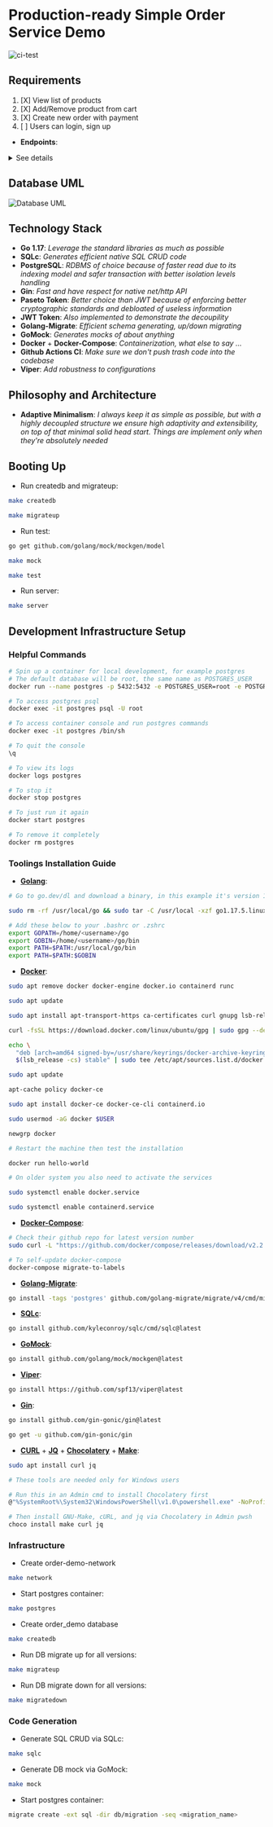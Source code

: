 # Production-ready Simple Order Service Demo

![ci-test](https://github.com/lavantien/order-demo/actions/workflows/ci.yml/badge.svg?branch=main)

## Requirements

1. [X] View list of products
2. [X] Add/Remove product from cart
3. [X] Create new order with payment
4. [ ] Users can login, sign up

- **Endpoints**:

<details>
 <summary>See details</summary>

```bash
# See Booting Up running and testing instructions in the section below first, and then:

# Rqm1: View list of products
curl http://localhost:8080/products?page_id=1&page_size=5 | jq
# Should return
[
  {
    "id": 1,
    "name": "lxhoak",
    "cost": 445,
    "quantity": 6,
    "created_at": "2021-12-20T19:25:16.15668Z"
  },
  {
    "id": 2,
    "name": "yyfxbi",
    "cost": 777,
    "quantity": 10,
    "created_at": "2021-12-20T19:25:16.159625Z"
  },
  {
    "id": 3,
    "name": "vyloqc",
    "cost": 975,
    "quantity": 1,
    "created_at": "2021-12-20T19:25:16.162256Z"
  },
  {
    "id": 4,
    "name": "csibko",
    "cost": 271,
    "quantity": 6,
    "created_at": "2021-12-20T19:25:16.163474Z"
  },
  {
    "id": 5,
    "name": "aymlpf",
    "cost": 93,
    "quantity": 3,
    "created_at": "2021-12-20T19:25:16.164919Z"
  }
]

# Rqm2.1: Add product from cart
curl http://localhost:8080/products/cart/add -H 'Content-Type: application/json' -d '{"product_id":1,"quantity":2}' | jq
# Should return
{
  "product": {
    "id": 1,
    "name": "lxhoak",
    "cost": 445,
    "quantity": 4,
    "created_at": "2021-12-20T19:25:16.15668Z"
  }
}

# Rqm2.1: Add product from cart
curl http://localhost:8080/products/cart/remove -H 'Content-Type: application/json' -d '{"product_id":1,"quantity":2}' | jq
# Should return
{
  "product": {
    "id": 1,
    "name": "lxhoak",
    "cost": 445,
    "quantity": 8,
    "created_at": "2021-12-20T19:25:16.15668Z"
  }
}

# Rqm3.1: Create new order with payment
curl http://localhost:8080/orders -H 'Content-Type: application/json' -d '{"user_id":1,"product_id":1,"quantity":2}' | jq
# Should return
{
  "user": {
    "id": 1,
    "email": "dhksfo@email.com",
    "hashed_password": "lyxceaqfnueo",
    "created_at": "2021-12-20T19:32:33.096859Z"
  },
  "product": {
    "id": 1,
    "name": "lxhoak",
    "cost": 445,
    "quantity": 4,
    "created_at": "2021-12-20T19:25:16.15668Z"
  },
  "order": {
    "id": 96,
    "user_id": 1,
    "product_id": 1,
    "quantity": 2,
    "price": 890,
    "created_at": "2021-12-22T19:31:52.272728Z"
  }
}

# Rqm3.2: Check the result
curl http://localhost:8080/orders?page_id=1&page_size=5 | jq
# Should return
[
  {
    "id": 1,
    "user_id": 13,
    "product_id": 37,
    "quantity": 9,
    "price": 1962,
    "created_at": "2021-12-20T19:42:26.68327Z"
  },
  {
    "id": 2,
    "user_id": 14,
    "product_id": 38,
    "quantity": 4,
    "price": 1124,
    "created_at": "2021-12-20T19:42:26.688983Z"
  },
  {
    "id": 3,
    "user_id": 15,
    "product_id": 39,
    "quantity": 0,
    "price": 0,
    "created_at": "2021-12-20T19:42:26.693553Z"
  },
  {
    "id": 4,
    "user_id": 16,
    "product_id": 40,
    "quantity": 3,
    "price": 1578,
    "created_at": "2021-12-20T19:42:26.697026Z"
  },
  {
    "id": 5,
    "user_id": 17,
    "product_id": 41,
    "quantity": 5,
    "price": 3525,
    "created_at": "2021-12-20T19:42:26.701013Z"
  }
]

# Rqm4.1: Create user via endpoint
curl http://localhost:8080/users -H "Content-Type: application/json" -d '{"username":"tien1","full_name":"Tien La","email":"tien@email.com","password":"secret"}' | jq
# Should return
{
  "username": "tien1",
  "full_name": "Tien La",
  "email": "tien@email.com",
  "password_change_at": "0001-01-01T00:00:00Z",
  "created_at": "2021-12-25T12:23:04.82391Z"
}

# Rqm4.2: List users
curl http://localhost:8080/users?page_id=1&page_size=5 | jq
# Should return
[
  {
    "username": "adumqa",
    "hashed_password": "$2a$10$uLLL/MJ5v2QhJFNrnviUDuPjZrj9JBBIZvGhUSHMQN6gV7Ao0DNke",
    "full_name": "fglkbw",
    "email": "fldwtr@email.com",
    "password_change_at": "0001-01-01T00:00:00Z",
    "created_at": "2021-12-25T22:41:26.314508Z"
  },
  {
    "username": "bjqyze",
    "hashed_password": "$2a$10$VSKxzf8tRl5Rfdz2.QOuuetIWdFvLhb5CfsJpMjf3MVm3cI0bcdG.",
    "full_name": "xadprw",
    "email": "qjaxmw@email.com",
    "password_change_at": "0001-01-01T00:00:00Z",
    "created_at": "2021-12-25T22:41:27.330422Z"
  },
  {
    "username": "dhmxjk",
    "hashed_password": "$2a$10$Ep.SYe6VSshu8gsN41evj.jvjBkqwB1Y4SqY/SpCKUyf/JL4D633a",
    "full_name": "unfbtr",
    "email": "duozjr@email.com",
    "password_change_at": "0001-01-01T00:00:00Z",
    "created_at": "2021-12-25T22:41:27.019427Z"
  },
  {
    "username": "dpcelz",
    "hashed_password": "$2a$10$sR7wzk9NEuBrNSNEXX4S/ekS7nqLI3afDdpbEbaUrO9QiFF3nDjgW",
    "full_name": "isnjcf",
    "email": "gjmgxi@email.com",
    "password_change_at": "0001-01-01T00:00:00Z",
    "created_at": "2021-12-25T22:41:26.862502Z"
  },
  {
    "username": "eyzcfe",
    "hashed_password": "$2a$10$UYy4Bx6/FGCUs4nROOKwYOtPWzYK0CtbJQZA208g/ll8NitVQ.6Dy",
    "full_name": "baewxb",
    "email": "pvpwyw@email.com",
    "password_change_at": "0001-01-01T00:00:00Z",
    "created_at": "2021-12-25T22:41:27.17524Z"
  }
]

```

</details>

## Database UML

![Database UML](/resources/readme/order-demo.png "Database UML")

## Technology Stack

- **Go 1.17**: *Leverage the standard libraries as much as possible*
- **SQLc**: *Generates efficient native SQL CRUD code*
- **PostgreSQL**: *RDBMS of choice because of faster read due to its indexing model and safer transaction with better isolation levels handling*
- **Gin**: *Fast and have respect for native net/http API*
- **Paseto Token**: *Better choice than JWT because of enforcing better cryptographic standards and debloated of useless information*
- **JWT Token**: *Also implemented to demonstrate the decoupility*
- **Golang-Migrate**: *Efficient schema generating, up/down migrating*
- **GoMock**: *Generates mocks of about anything*
- **Docker** + **Docker-Compose**: *Containerization, what else to say ...*
- **Github Actions CI**: *Make sure we don't push trash code into the codebase*
- **Viper**: *Add robustness to configurations*

## Philosophy and Architecture

- **Adaptive Minimalism**: *I always keep it as simple as possible, but with a highly decoupled structure we ensure high adaptivity and extensibility, on top of that minimal solid head start. Things are implement only when they're absolutely needed*

## Booting Up

- Run createdb and migrateup:

```bash
make createdb

make migrateup
```

- Run test:

```bash
go get github.com/golang/mock/mockgen/model

make mock

make test
```

- Run server:

```bash
make server
```

## Development Infrastructure Setup

### Helpful Commands

```bash
# Spin up a container for local development, for example postgres
# The default database will be root, the same name as POSTGRES_USER
docker run --name postgres -p 5432:5432 -e POSTGRES_USER=root -e POSTGRES_PASSWORD=secret -d postgres:alpine

# To access postgres psql
docker exec -it postgres psql -U root

# To access container console and run postgres commands
docker exec -it postgres /bin/sh

# To quit the console
\q

# To view its logs
docker logs postgres

# To stop it
docker stop postgres

# To just run it again
docker start postgres

# To remove it completely
docker rm postgres
```

### Toolings Installation Guide

- [**Golang**](https://go.dev/doc/install):

```bash
# Go to go.dev/dl and download a binary, in this example it's version 1.17.5

sudo rm -rf /usr/local/go && sudo tar -C /usr/local -xzf go1.17.5.linux-amd64.tar.gz

# Add these below to your .bashrc or .zshrc
export GOPATH=/home/<username>/go
export GOBIN=/home/<username>/go/bin
export PATH=$PATH:/usr/local/go/bin
export PATH=$PATH:$GOBIN
```

- [**Docker**](https://docs.docker.com/engine/install/ubuntu/):

```bash
sudo apt remove docker docker-engine docker.io containerd runc

sudo apt update

sudo apt install apt-transport-https ca-certificates curl gnupg lsb-release software-properties-common

curl -fsSL https://download.docker.com/linux/ubuntu/gpg | sudo gpg --dearmor -o /usr/share/keyrings/docker-archive-keyring.gpg

echo \
  "deb [arch=amd64 signed-by=/usr/share/keyrings/docker-archive-keyring.gpg] https://download.docker.com/linux/ubuntu \
  $(lsb_release -cs) stable" | sudo tee /etc/apt/sources.list.d/docker.list > /dev/null

sudo apt update

apt-cache policy docker-ce

sudo apt install docker-ce docker-ce-cli containerd.io

sudo usermod -aG docker $USER

newgrp docker

# Restart the machine then test the installation

docker run hello-world

# On older system you also need to activate the services

sudo systemctl enable docker.service

sudo systemctl enable containerd.service
```

- [**Docker-Compose**](https://docs.docker.com/compose/install/):

```bash
# Check their github repo for latest version number
sudo curl -L "https://github.com/docker/compose/releases/download/v2.2.2/docker-compose-linux-x86_64" -o /usr/local/bin/docker-compose && sudo chmod +x /usr/local/bin/docker-compose

# To self-update docker-compose
docker-compose migrate-to-labels
```

- [**Golang-Migrate**](https://github.com/golang-migrate/migrate/tree/master/cmd/migrate):

```bash
go install -tags 'postgres' github.com/golang-migrate/migrate/v4/cmd/migrate@latest
```

- [**SQLc**](https://docs.sqlc.dev/en/latest/overview/install.html):

```bash
go install github.com/kyleconroy/sqlc/cmd/sqlc@latest
```

- [**GoMock**](https://github.com/golang/mock):

```bash
go install github.com/golang/mock/mockgen@latest
```

- [**Viper**](https://github.com/spf13/viper):

```bash
go install https://github.com/spf13/viper@latest
```

- [**Gin**](https://github.com/gin-gonic/gin#installation):

```bash
go install github.com/gin-gonic/gin@latest

go get -u github.com/gin-gonic/gin
```

- [**CURL**](https://curl.se/download.html) + [**JQ**](https://stedolan.github.io/jq/) + [**Chocolatery**](https://docs.chocolatey.org/en-us/choco/setup) + [**Make**](https://community.chocolatey.org/packages/make):

```bash
sudo apt install curl jq

# These tools are needed only for Windows users

# Run this in an Admin cmd to install Chocolatery first
@"%SystemRoot%\System32\WindowsPowerShell\v1.0\powershell.exe" -NoProfile -InputFormat None -ExecutionPolicy Bypass -Command "[System.Net.ServicePointManager]::SecurityProtocol = 3072; iex ((New-Object System.Net.WebClient).DownloadString('https://community.chocolatey.org/install.ps1'))" && SET "PATH=%PATH%;%ALLUSERSPROFILE%\chocolatey\bin"

# Then install GNU-Make, cURL, and jq via Chocolatery in Admin pwsh
choco install make curl jq
```

### Infrastructure

- Create order-demo-network

```bash
make network
```

- Start postgres container:

```bash
make postgres
```

- Create order_demo database

```bash
make createdb
```

- Run DB migrate up for all versions:

```bash
make migrateup
```

- Run DB migrate down for all versions:

```bash
make migratedown
```

### Code Generation

- Generate SQL CRUD via SQLc:

```bash
make sqlc
```

- Generate DB mock via GoMock:

```bash
make mock
```

- Start postgres container:

```bash
migrate create -ext sql -dir db/migration -seq <migration_name>
```
